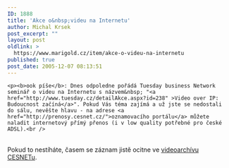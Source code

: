 ```yaml
---
ID: 1888
title: 'Akce o&nbsp;videu na Internetu'
author: Michal Krsek
post_excerpt: ""
layout: post
oldlink: >
  https://www.marigold.cz/item/akce-o-videu-na-internetu
published: true
post_date: 2005-12-07 08:13:51
---
```

	<p><b>ook píše</b>: Dnes odpoledne pořádá Tuesday business Network seminář o videu na Internetu s názvem&nbsp; "<a href="http://www.tuesday.cz/detailAkce.aspx?id=238" >Video over IP: Budoucnost začíná</a>". Pokud Vás téma zajímá a už jste se nedostali do sálu, nevěšte hlavu - na adrese <a href="http://prenosy.cesnet.cz/">oznamovacího portálu</a> můžete naladit internetový přímý přenos (i v low quality potřebné pro české ADSL).<br />
<br />
Pokud to nestíháte, časem se záznam jistě ocitne ve <a href="http://videoserver.cesnet.cz/videoarchiv.php">videoarchívu CESNETu</a>.</p>